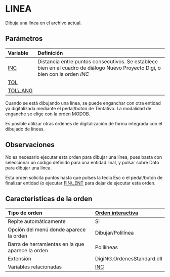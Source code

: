 # LINEA

Dibuja una línea en el archivo actual.

## Parámetros

| Variable | Definición |
| :--- | :--- |
| [INC](/digi3d-net/referencia/ventana-de-dibujo/variables/i/inc.md) | Distancia entre puntos consecutivos. Se establece bien en el cuadro de diálogo Nuevo Proyecto Digi, o bien con la orden _INC_ |
| [TOL](/digi3d-net/referencia/ventana-de-dibujo/variables/t/tol.md) |
| [TOL\\_ANG](/digi3d-net/referencia/ventana-de-dibujo/variables/t/tol-ang.md) |

Cuando se está dibujando una línea, se puede enganchar con otra entidad ya digitalizada mediante el pedal/botón de Tentativo. La modalidad de enganche se elige con la orden [MODOB](/digi3d-net/referencia/ventana-de-dibujo/variables/m/modob.md).

Es posible utilizar otras órdenes de digitalización de forma integrada con el dibujado de líneas.

## Observaciones

No es necesario ejecutar esta orden para dibujar una línea, pues basta con seleccionar un código definido para una entidad linal, y pulsar sobre Dato para dibujar una línea.

Esta orden solicita puntos hasta que pulses la tecla Esc o el pedal/botón de finalizar entidad \(o ejecutar [FIN\\_ENT](/digi3d-net/referencia/ventana-de-dibujo/ordenes/f/fin-ent.md) para dejar de ejecutar esta orden.

## Características de la orden

| Tipo de orden | [Orden interactiva](linea.md) |
| :--- | :--- |
| Repite automáticamente | Si |
| Opción del menú donde aparece la orden | Dibujar/Polilínea |
| Barra de herramientas en la que aparece la orden | Polilíneas |
| Extensión | DigiNG.OrdenesStandard.dll |
| Variables relacionadas | [INC](/digi3d-net/referencia/ventana-de-dibujo/variables/i/inc.md) |

